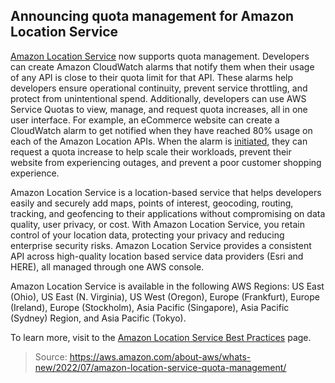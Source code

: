 ## Announcing quota management for Amazon Location Service

[Amazon Location Service](https://aws.amazon.com/location/) now supports quota management. Developers can create Amazon CloudWatch alarms that notify them when their usage of any API is close to their quota limit for that API. These alarms help developers ensure operational continuity, prevent service throttling, and protect from unintentional spend. Additionally, developers can use AWS Service Quotas to view, manage, and request quota increases, all in one user interface. For example, an eCommerce website can create a CloudWatch alarm to get notified when they have reached 80% usage on each of the Amazon Location APIs. When the alarm is [initiated](https://docs.aws.amazon.com/location/latest/developerguide/best-practices.html#quota-best-practice), they can request a quota increase to help scale their workloads, prevent their website from experiencing outages, and prevent a poor customer shopping experience.

Amazon Location Service is a location-based service that helps developers easily and securely add maps, points of interest, geocoding, routing, tracking, and geofencing to their applications without compromising on data quality, user privacy, or cost. With Amazon Location Service, you retain control of your location data, protecting your privacy and reducing enterprise security risks. Amazon Location Service provides a consistent API across high-quality location based service data providers (Esri and HERE), all managed through one AWS console.

Amazon Location Service is available in the following AWS Regions: US East (Ohio), US East (N. Virginia), US West (Oregon), Europe (Frankfurt), Europe (Ireland), Europe (Stockholm), Asia Pacific (Singapore), Asia Pacific (Sydney) Region, and Asia Pacific (Tokyo).

To learn more, visit to the [Amazon Location Service Best Practices](https://docs.aws.amazon.com/location/latest/developerguide/best-practices.html#quota-best-practice) page.

> Source: https://aws.amazon.com/about-aws/whats-new/2022/07/amazon-location-service-quota-management/